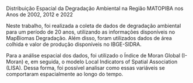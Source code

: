 Distribuição Espacial da Degradação Ambiental na Região MATOPIBA nos Anos de 2002, 2012 e 2022

Neste trabalho, foi realizada a coleta de dados de degradação ambiental para um período de 20 anos, utilizando as informações disponíveis no MapBiomas Degradação. Além disso, foram utilizados dados de área colhida e valor de produção disponíveis no IBGE-SIDRA.

Para a análise espacial dos dados, foi utilizado o Índice de Moran Global (I-Moran) e, em seguida, o modelo Local Indicators of Spatial Association (LISA). Dessa forma, foi possível analisar como essas variáveis se comportaram espacialmente ao longo do tempo.
